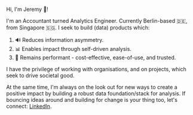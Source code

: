 Hi, I'm Jeremy :construction_worker:!

I'm an Accountant turned Analytics Engineer. Currently Berlin-based :de:, from Singapore :singapore:. I seek to build (data) products which:

1. :loud_sound: Reduces information asymmetry.
2. :bar_chart: Enables impact through self-driven analysis.
3. :rocket: Remains performant - cost-effective, ease-of-use, and trusted.

I have the privilege of working with organisations, and on projects, which seek to drive societal good.

At the same time, I'm always on the look out for new ways to create a positive impact by building a robust data foundation/stack for analysis. If bouncing ideas around and building for change is your thing too, let's connect: [LinkedIn](https://www.linkedin.com/in/jjchia).
